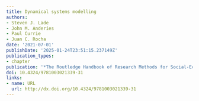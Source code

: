 ```yaml
---
title: Dynamical systems modelling
authors:
- Steven J. Lade
- John M. Anderies
- Paul Currie
- Juan C. Rocha
date: '2021-07-01'
publishDate: '2025-01-24T23:51:15.237149Z'
publication_types:
- chapter
publication: '*The Routledge Handbook of Research Methods for Social-Ecological Systems*'
doi: 10.4324/9781003021339-31
links:
- name: URL
  url: http://dx.doi.org/10.4324/9781003021339-31
---
```

